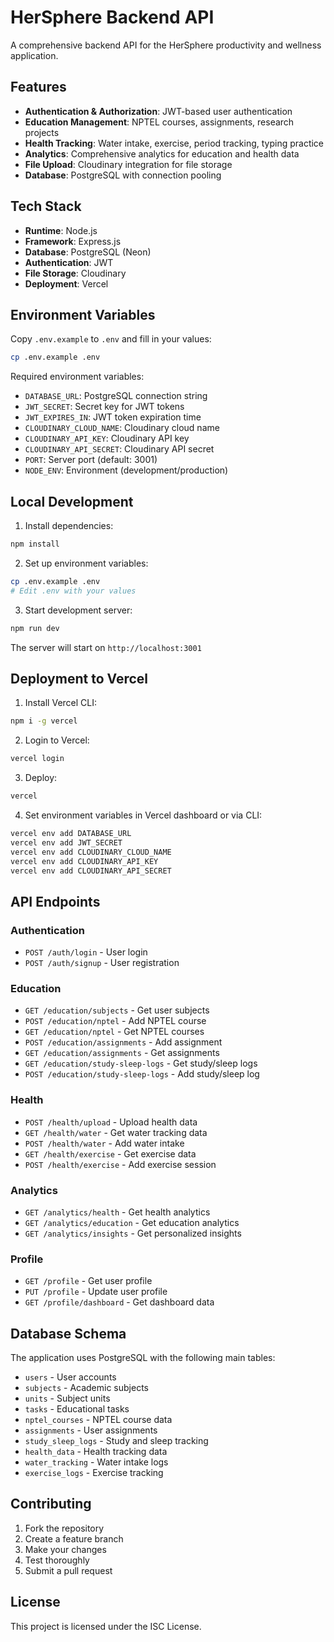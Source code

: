 # HerSphere Backend API

A comprehensive backend API for the HerSphere productivity and wellness application.

## Features

- **Authentication & Authorization**: JWT-based user authentication
- **Education Management**: NPTEL courses, assignments, research projects
- **Health Tracking**: Water intake, exercise, period tracking, typing practice
- **Analytics**: Comprehensive analytics for education and health data
- **File Upload**: Cloudinary integration for file storage
- **Database**: PostgreSQL with connection pooling

## Tech Stack

- **Runtime**: Node.js
- **Framework**: Express.js
- **Database**: PostgreSQL (Neon)
- **Authentication**: JWT
- **File Storage**: Cloudinary
- **Deployment**: Vercel

## Environment Variables

Copy `.env.example` to `.env` and fill in your values:

```bash
cp .env.example .env
```

Required environment variables:
- `DATABASE_URL`: PostgreSQL connection string
- `JWT_SECRET`: Secret key for JWT tokens
- `JWT_EXPIRES_IN`: JWT token expiration time
- `CLOUDINARY_CLOUD_NAME`: Cloudinary cloud name
- `CLOUDINARY_API_KEY`: Cloudinary API key
- `CLOUDINARY_API_SECRET`: Cloudinary API secret
- `PORT`: Server port (default: 3001)
- `NODE_ENV`: Environment (development/production)

## Local Development

1. Install dependencies:
```bash
npm install
```

2. Set up environment variables:
```bash
cp .env.example .env
# Edit .env with your values
```

3. Start development server:
```bash
npm run dev
```

The server will start on `http://localhost:3001`

## Deployment to Vercel

1. Install Vercel CLI:
```bash
npm i -g vercel
```

2. Login to Vercel:
```bash
vercel login
```

3. Deploy:
```bash
vercel
```

4. Set environment variables in Vercel dashboard or via CLI:
```bash
vercel env add DATABASE_URL
vercel env add JWT_SECRET
vercel env add CLOUDINARY_CLOUD_NAME
vercel env add CLOUDINARY_API_KEY
vercel env add CLOUDINARY_API_SECRET
```

## API Endpoints

### Authentication
- `POST /auth/login` - User login
- `POST /auth/signup` - User registration

### Education
- `GET /education/subjects` - Get user subjects
- `POST /education/nptel` - Add NPTEL course
- `GET /education/nptel` - Get NPTEL courses
- `POST /education/assignments` - Add assignment
- `GET /education/assignments` - Get assignments
- `GET /education/study-sleep-logs` - Get study/sleep logs
- `POST /education/study-sleep-logs` - Add study/sleep log

### Health
- `POST /health/upload` - Upload health data
- `GET /health/water` - Get water tracking data
- `POST /health/water` - Add water intake
- `GET /health/exercise` - Get exercise data
- `POST /health/exercise` - Add exercise session

### Analytics
- `GET /analytics/health` - Get health analytics
- `GET /analytics/education` - Get education analytics
- `GET /analytics/insights` - Get personalized insights

### Profile
- `GET /profile` - Get user profile
- `PUT /profile` - Update user profile
- `GET /profile/dashboard` - Get dashboard data

## Database Schema

The application uses PostgreSQL with the following main tables:
- `users` - User accounts
- `subjects` - Academic subjects
- `units` - Subject units
- `tasks` - Educational tasks
- `nptel_courses` - NPTEL course data
- `assignments` - User assignments
- `study_sleep_logs` - Study and sleep tracking
- `health_data` - Health tracking data
- `water_tracking` - Water intake logs
- `exercise_logs` - Exercise tracking

## Contributing

1. Fork the repository
2. Create a feature branch
3. Make your changes
4. Test thoroughly
5. Submit a pull request

## License

This project is licensed under the ISC License.